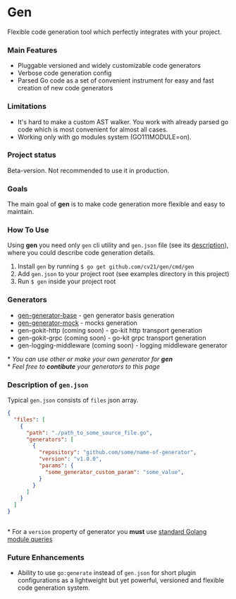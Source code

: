 # Gen

Flexible code generation tool which perfectly integrates with your project.

### Main Features
- Pluggable versioned and widely customizable code generators
- Verbose code generation config
- Parsed Go code as a set of convenient instrument for easy and fast creation of new code generators

### Limitations
- It's hard to make a custom AST walker. You work with already parsed go code which is most convenient for almost all cases.
- Working only with go modules system (GO111MODULE=on).

### Project status
Beta-version. Not recommended to use it in production.

### Goals
The main goal of __gen__ is to make code generation more flexible and easy to maintain. 

### How To Use

Using __gen__ you need only `gen` cli utility and `gen.json` file (see its [description](https://github.com/cv21/gen#description-of-genjson)), where you could describe code generation details.

1. Install `gen` by running `$ go get github.com/cv21/gen/cmd/gen`
2. Add `gen.json` to your project root (see examples directory in this project)
3. Run `$ gen` inside your project root

### Generators

- [gen-generator-base](https://github.com/cv21/gen-generator-base) - gen generator basis generation
- [gen-generator-mock](https://github.com/cv21/gen-generator-mock) - mocks generation
- gen-gokit-http (coming soon) - go-kit http transport generation
- gen-gokit-grpc (coming soon) - go-kit grpc transport generation
- gen-logging-middleware (coming soon) - logging middleware generator

\* *You can use other or make your own generator for __gen__*<br>\* *Feel free to __contibute__ your generators to this page*

### Description of `gen.json`

Typical `gen.json` consists of `files` json array.

```json
{
  "files": [
    {
      "path": "./path_to_some_source_file.go",
      "generators": [
        {
          "repository": "github.com/some/name-of-generator",
          "version": "v1.0.0",
          "params": {
            "some_generator_custom_param": "some_value",
          }
        }
      ]
    }
  ]
}
    
```

\* For a `version` property of generator you __must__ use [standard Golang module queries](https://tip.golang.org/cmd/go/#hdr-Module_queries)

### Future Enhancements

- Ability to use `go:generate` instead of `gen.json` for short plugin configurations as a lightweight but yet powerful, versioned and flexible code generation system.
